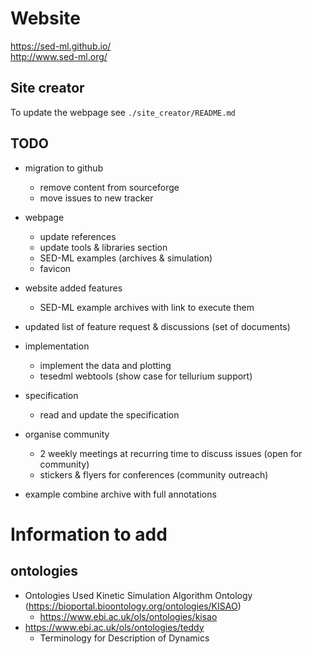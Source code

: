 # Website 
https://sed-ml.github.io/  
http://www.sed-ml.org/

## Site creator
To update the webpage see `./site_creator/README.md`

## TODO
* migration to github
    * remove content from sourceforge
    * move issues to new tracker

* webpage
    * update references
    * update tools & libraries section
    * SED-ML examples (archives & simulation)
    * favicon
* website added features
    * SED-ML example archives with link to execute them
    
* updated list of feature request & discussions (set of documents)

* implementation
    * implement the data and plotting
    * tesedml webtools (show case for tellurium support)

* specification
    * read and update the specification

* organise community
    * 2 weekly meetings at recurring time to discuss issues (open for community)
    * stickers & flyers for conferences (community outreach)

* example combine archive with full annotations
    

# Information to add
## ontologies
* Ontologies Used Kinetic Simulation Algorithm Ontology (https://bioportal.bioontology.org/ontologies/KISAO)
    * https://www.ebi.ac.uk/ols/ontologies/kisao
* https://www.ebi.ac.uk/ols/ontologies/teddy
    * Terminology for Description of Dynamics
    
